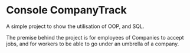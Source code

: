 # Console CompanyTrack
A simple project to show the utilisation of OOP, and SQL.

The premise behind the project is for employees of Companies to accept jobs, and for workers to be able to go under an umbrella of a company.
